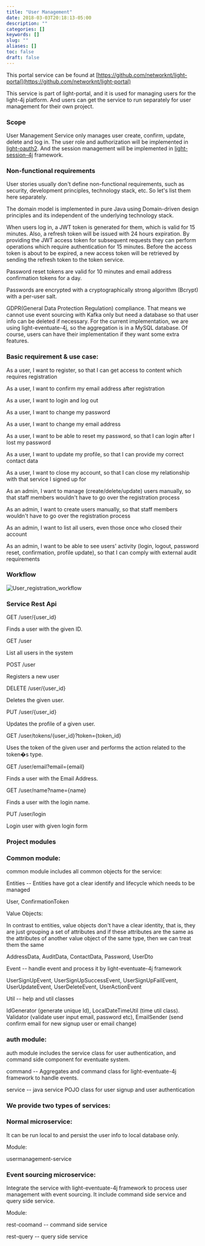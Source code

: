 ```yaml
---
title: "User Management"
date: 2018-03-03T20:18:13-05:00
description: ""
categories: []
keywords: []
slug: ""
aliases: []
toc: false
draft: false
---
```


This portal service can be found at [https://github.com/networknt/light-portal](https://github.com/networknt/light-portal)

This service is part of light-portal, and it is used for managing users for the light-4j platform. And users can get the service to run separately for user management for their own project.

### Scope

User Management Service only manages user create, confirm, update, delete and log in. The user role and authorization will be implemented in [light-oauth2][]. And the session management will be implemented in [light-session-4j][] framework.


### Non-functional requirements

User stories usually don't define non-functional requirements, such as security, development principles, technology stack, etc. So let's list them here separately.

The domain model is implemented in pure Java using Domain-driven design principles and its independent of the underlying technology stack.

When users log in, a JWT token is generated for them, which is valid for 15 minutes. Also, a refresh token will be issued with 24 hours expiration. By providing the JWT access token for subsequent requests they can perform operations which require authentication for 15 minutes. Before the access token is about to be expired, a new access token will be retrieved by sending the refresh token to the token service. 

Password reset tokens are valid for 10 minutes and email address confirmation tokens for a day.

Passwords are encrypted with a cryptographically strong algorithm (Bcrypt) with a per-user salt.

GDPR(General Data Protection Regulation) compliance. That means we cannot use event sourcing with Kafka only but need a database so that user info can be deleted if necessary. For the current implementation, we are using light-eventuate-4j, so the aggregation is in a MySQL database. Of course, users can have their implementation if they want some extra features. 


### Basic requirement & use case:

As a user, I want to register, so that I can get access to content which requires registration

As a user, I want to confirm my email address after registration

As a user, I want to login and log out

As a user, I want to change my password

As a user, I want to change my email address

As a user, I want to be able to reset my password, so that I can login after I lost my password

As a user, I want to update my profile, so that I can provide my correct contact data

As a user, I want to close my account, so that I can close my relationship with that service I signed up for

As an admin, I want to manage (create/delete/update) users manually, so that staff members wouldn't have to go over the registration process

As an admin, I want to create users manually, so that staff members wouldn't have to go over the registration process

As an admin, I want to list all users, even those once who closed their account

As an admin, I want to be able to see users' activity (login, logout, password reset, confirmation, profile update), so that I can comply with external audit requirements


### Workflow


![User_registration_workflow](/images/User_registration_workflow.png)


### Service Rest Api

GET /user/{user_id}

Finds a user with the given ID.

GET /user  

List all users in the system

POST /user

Registers a new user

DELETE /user/{user_id}

Deletes the given user.

PUT /user/{user_id}

Updates the profile of a given user.

GET /user/tokens/{user_id}?token={token_id}

Uses the token of the given user and performs the action related to the token�s type.

GET /user/email?email={email}

Finds a user with the Email Address.
  
GET /user/name?name={name}

Finds a user with the login name.

PUT /user/login

Login user with given login form


### Project modules

### Common module:

common module includes all common objects for the service:

Entities  -- Entities have got a clear identify and lifecycle which needs to be managed

User,
ConfirmationToken

Value Objects:

In contrast to entities, value objects don't have a clear identity, that is, they are just grouping a set of attributes and if these attributes are the same as the attributes of another value object of the same type, then we can treat them the same

 AddressData, 
 AuditData, 
 ContactData,
 Password,
 UserDto

Event  -- handle event and process it by light-eventuate-4j framework

UserSignUpEvent,
UserSignUpSuccessEvent,
UserSignUpFailEvent,
UserUpdateEvent,
UserDeleteEvent,
UserActionEvent

Util    -- help and util classes

IdGenerator (generate unique Id),
LocalDateTimeUtil (time util class).
Validator (validate user input email, password etc),
EmailSender  (send confirm email for new signup user or email change)


### auth module:

auth module includes the service class for user authentication, and command side component for eventuate system.

command  -- Aggregates and command class for light-eventuate-4j framework to handle events.

service  -- java service POJO class for user signup and user authentication





### We provide two types of services:

### Normal microservice:

It can be run local to and persist the user info to local database only.

Module:

usermanagement-service


### Event sourcing microservice:

Integrate the service with light-eventuate-4j framework to process user management with event sourcing. It include command side service and query side service.

Module:

rest-coomand    -- command side service

rest-query      -- query side service



[light-oauth2]: /service/oauth/
[light-session-4j]: /style/light-session-4j/
